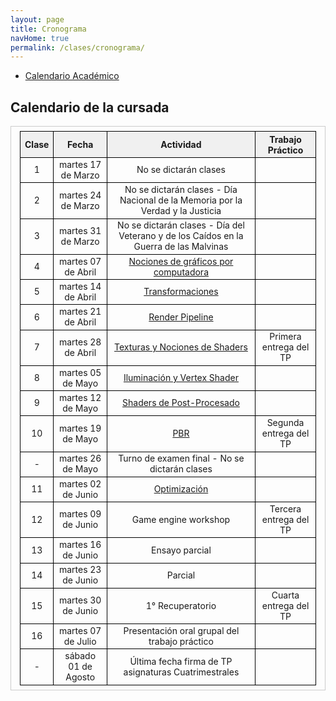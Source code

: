 ```yaml
---
layout: page
title: Cronograma
navHome: true
permalink: /clases/cronograma/
---
```


<style>

table {
  border-collapse: collapse;
  border-spacing: 0;
  font-size: 1em;
  border: 1px solid #CCC;
  margin: 0;
  padding: 0.5em 1em;
}

th {
 font-weight: bold;
  background-color: #F0F0F0;
  border:1px solid #000000;
}

td{
    border:1px solid #000000;
}

</style>

* [Calendario Académico](https://www.frba.utn.edu.ar/calendario-academico/)

## Calendario de la cursada

| Clase | Fecha               | Actividad    | Trabajo Práctico  |
|:-----:|:-------------------:|:------------:|:-----------------:|
|  1    | martes 17 de Marzo | No se dictarán clases ||
|  2    | martes 24 de Marzo | No se dictarán clases - Día Nacional de la Memoria por la Verdad y la Justicia ||
|  3    | martes 31 de Marzo | No se dictarán clases - Día del Veterano y de los Caídos en la Guerra de las Malvinas ||
|  4    | martes 07 de Abril | [Nociones de gráficos por computadora](https://docs.google.com/presentation/d/13SGHD1smmkZSZ5RZ9af4C0v_oaSXpK5pQ8SAOGsQN9A) ||
|  5    | martes 14 de Abril | [Transformaciones](https://docs.google.com/presentation/d/1Swn4KPXrVTW7QMxvIhDQIjBaBsWQer4SY2m5mc6LVGQ) ||
|  6    | martes 21 de Abril | [Render Pipeline](https://docs.google.com/presentation/d/1RQRYWBX9S9Qc5kwJmT_d2ASb7UfFxnlxSpODgkhI440) ||
|  7    | martes 28 de Abril | [Texturas y Nociones de Shaders](https://docs.google.com/presentation/d/1w1pWBYd3EHGwKs0o3v6ddjmhPZp5V6Hr-LEYHs5B3Mk) | Primera entrega del TP |
|  8    | martes 05 de Mayo | [Iluminación y Vertex Shader](https://docs.google.com/presentation/d/1nQ7xWib-3MoYDNirxEykiAHnsClffb00a57zjJyq7Zg) ||
|  9    | martes 12 de Mayo | [Shaders de Post-Procesado](https://docs.google.com/presentation/d/1kkOsSZJjFzbnZw1duE_E5TUtG-0bC0yRuDnhzPCD134) ||
| 10    | martes 19 de Mayo | [PBR](https://docs.google.com/presentation/d/1PASgwE1Ku8aMQBzWxVE2YBrDnZv6Wq4jDpLWRX2wj64) | Segunda entrega del TP |
|  -    | martes 26 de Mayo | Turno de examen final - No se dictarán clases ||
| 11    | martes 02 de Junio | [Optimización](https://docs.google.com/presentation/d/1XiWBmhVaKx0pbjBbObiDiNE1Zf4Rgw7T26YmRFda4No) ||
| 12    | martes 09 de Junio | Game engine workshop | Tercera entrega del TP |
| 13    | martes 16 de Junio | Ensayo parcial ||
| 14    | martes 23 de Junio | Parcial ||
| 15    | martes 30 de Junio | 1° Recuperatorio | Cuarta entrega del TP |
| 16    | martes 07 de Julio | Presentación oral grupal del trabajo práctico ||
|  -    | sábado 01 de Agosto | Última fecha firma de TP asignaturas Cuatrimestrales ||
